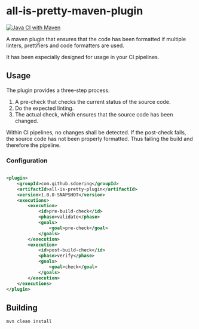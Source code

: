 # all-is-pretty-maven-plugin

[![Java CI with Maven](https://github.com/sdoeringNew/all-is-pretty-maven-plugin/actions/workflows/maven.yml/badge.svg?branch=main)](https://github.com/sdoeringNew/all-is-pretty-maven-plugin/actions/workflows/maven.yml)

A maven plugin that ensures that the code has been formatted if multiple linters, prettifiers and code formatters are
used.

It has been especially designed for usage in your CI pipelines.

## Usage

The plugin provides a three-step process.

1. A pre-check that checks the current status of the source code.
1. Do the expected linting.
1. The actual check, which ensures that the source code has been changed.

Within CI pipelines, no changes shall be detected.
If the post-check fails, the source code has not been properly formatted.
Thus failing the build and therefore the pipeline.

### Configuration

```xml

<plugin>
    <groupId>com.github.sdoering</groupId>
    <artifactId>all-is-pretty-plugin</artifactId>
    <version>1.0.0-SNAPSHOT</version>
    <executions>
        <execution>
            <id>pre-build-check</id>
            <phase>validate</phase>
            <goals>
                <goal>pre-check</goal>
            </goals>
        </execution>
        <execution>
            <id>post-build-check</id>
            <phase>verify</phase>
            <goals>
                <goal>check</goal>
            </goals>
        </execution>
    </executions>
</plugin>
```

## Building

```bash
mvn clean install
```